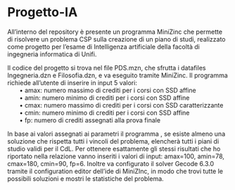 # Progetto-IA
All’interno del repository è presente un programma MiniZinc che permette di risolvere un problema CSP sulla creazione di un piano di studi, realizzato come progetto per l’esame di Intelligenza artificiale della facoltà di ingegneria informatica di Unifi.  
  
Il codice del progetto si trova nel file PDS.mzn,  che sfrutta i datafiles Ingegneria.dzn e Filosofia.dzn, e va eseguito tramite MiniZinc. Il programma richiede all’utente di inserire in input 5 valori:  
&nbsp;&nbsp;&nbsp;&nbsp;&nbsp;&nbsp; • amax: numero massimo di crediti per i corsi con SSD affine  
&nbsp;&nbsp;&nbsp;&nbsp;&nbsp;&nbsp; • amin: numero minimo di crediti per i corsi con SSD affine  
&nbsp;&nbsp;&nbsp;&nbsp;&nbsp;&nbsp; • cmax: numero massimo di crediti per i corsi con SSD caratterizzante  
&nbsp;&nbsp;&nbsp;&nbsp;&nbsp;&nbsp; • cmin: numero minimo di crediti per i corsi con SSD affine  
&nbsp;&nbsp;&nbsp;&nbsp;&nbsp;&nbsp; • fp: numero di crediti assegnati alla prova finale  
  
In base ai valori assegnati ai parametri il programma , se esiste almeno una soluzione che rispetta tutti i vincoli del problema, elencherà tutti i piani di studio validi per il CdL. Per ottenere esattamente gli stessi risultati che ho riportato nella relazione vanno inseriti i valori di input: amax=100, amin=78, cmax=180, cmin=90, fp=6. Inoltre va configurato il solver Gecode 6.3.0 tramite il configuration editor dell’ide di MiniZInc, in modo che trovi tutte le possibili soluzioni e mostri le statistiche del problema.
